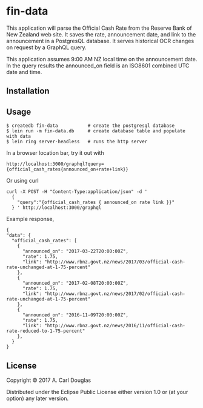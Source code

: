 # fin-data

This application will parse the Official Cash Rate from the Reserve Bank of New Zealand web site.
It saves the rate, announcement date, and link to the announcement in a PostgresQL database.
It serves historical OCR changes on request by a GraphQL query.

This application assumes 9:00 AM NZ local time on the announcement date.
In the query results the announced_on field is an ISO8601 combined UTC date and time.

## Installation



## Usage

    $ createdb fin-data           # create the postgresql database
    $ lein run -m fin-data.db     # create database table and populate with data
    $ lein ring server-headless   # runs the http server

In a browser location bar, try it out with

    http://localhost:3000/graphql?query={official_cash_rates{announced_on+rate+link}}

Or using curl

    curl -X POST -H "Content-Type:application/json" -d '
      {
        "query":"{official_cash_rates { announced_on rate link }}"
      } ' http://localhost:3000/graphql

Example response,

    {
    "data": {
      "official_cash_rates": [
        {
          "announced_on": "2017-03-22T20:00:00Z",
          "rate": 1.75,
          "link": "http://www.rbnz.govt.nz/news/2017/03/official-cash-rate-unchanged-at-1-75-percent"
        },
        {
          "announced_on": "2017-02-08T20:00:00Z",
          "rate": 1.75,
          "link": "http://www.rbnz.govt.nz/news/2017/02/official-cash-rate-unchanged-at-1-75-percent"
        },
        {
          "announced_on": "2016-11-09T20:00:00Z",
          "rate": 1.75,
          "link": "http://www.rbnz.govt.nz/news/2016/11/official-cash-rate-reduced-to-1-75-percent"
        },
      }
    }


## License

Copyright © 2017 A. Carl Douglas

Distributed under the Eclipse Public License either version 1.0 or (at
your option) any later version.
